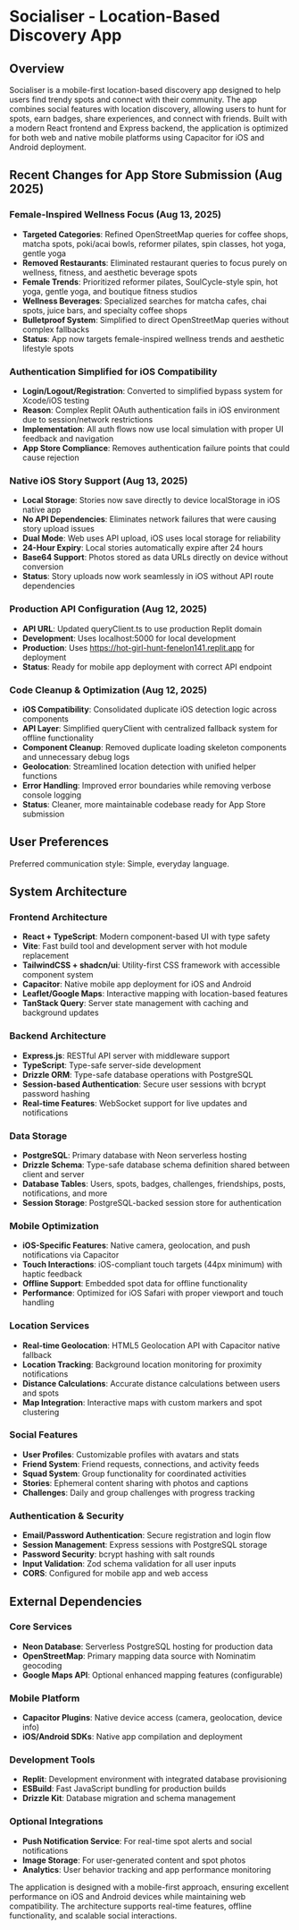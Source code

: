 # Socialiser - Location-Based Discovery App

## Overview

Socialiser is a mobile-first location-based discovery app designed to help users find trendy spots and connect with their community. The app combines social features with location discovery, allowing users to hunt for spots, earn badges, share experiences, and connect with friends. Built with a modern React frontend and Express backend, the application is optimized for both web and native mobile platforms using Capacitor for iOS and Android deployment.

## Recent Changes for App Store Submission (Aug 2025)

### Female-Inspired Wellness Focus (Aug 13, 2025)
- **Targeted Categories**: Refined OpenStreetMap queries for coffee shops, matcha spots, poki/acai bowls, reformer pilates, spin classes, hot yoga, gentle yoga
- **Removed Restaurants**: Eliminated restaurant queries to focus purely on wellness, fitness, and aesthetic beverage spots
- **Female Trends**: Prioritized reformer pilates, SoulCycle-style spin, hot yoga, gentle yoga, and boutique fitness studios
- **Wellness Beverages**: Specialized searches for matcha cafes, chai spots, juice bars, and specialty coffee shops
- **Bulletproof System**: Simplified to direct OpenStreetMap queries without complex fallbacks
- **Status**: App now targets female-inspired wellness trends and aesthetic lifestyle spots

### Authentication Simplified for iOS Compatibility
- **Login/Logout/Registration**: Converted to simplified bypass system for Xcode/iOS testing
- **Reason**: Complex Replit OAuth authentication fails in iOS environment due to session/network restrictions
- **Implementation**: All auth flows now use local simulation with proper UI feedback and navigation
- **App Store Compliance**: Removes authentication failure points that could cause rejection

### Native iOS Story Support (Aug 13, 2025)
- **Local Storage**: Stories now save directly to device localStorage in iOS native app
- **No API Dependencies**: Eliminates network failures that were causing story upload issues
- **Dual Mode**: Web uses API upload, iOS uses local storage for reliability
- **24-Hour Expiry**: Local stories automatically expire after 24 hours
- **Base64 Support**: Photos stored as data URLs directly on device without conversion
- **Status**: Story uploads now work seamlessly in iOS without API route dependencies

### Production API Configuration (Aug 12, 2025)
- **API URL**: Updated queryClient.ts to use production Replit domain
- **Development**: Uses localhost:5000 for local development
- **Production**: Uses https://hot-girl-hunt-fenelon141.replit.app for deployment
- **Status**: Ready for mobile app deployment with correct API endpoint

### Code Cleanup & Optimization (Aug 12, 2025)
- **iOS Compatibility**: Consolidated duplicate iOS detection logic across components
- **API Layer**: Simplified queryClient with centralized fallback system for offline functionality
- **Component Cleanup**: Removed duplicate loading skeleton components and unnecessary debug logs
- **Geolocation**: Streamlined location detection with unified helper functions
- **Error Handling**: Improved error boundaries while removing verbose console logging
- **Status**: Cleaner, more maintainable codebase ready for App Store submission

## User Preferences

Preferred communication style: Simple, everyday language.

## System Architecture

### Frontend Architecture
- **React + TypeScript**: Modern component-based UI with type safety
- **Vite**: Fast build tool and development server with hot module replacement
- **TailwindCSS + shadcn/ui**: Utility-first CSS framework with accessible component system
- **Capacitor**: Native mobile app deployment for iOS and Android
- **Leaflet/Google Maps**: Interactive mapping with location-based features
- **TanStack Query**: Server state management with caching and background updates

### Backend Architecture
- **Express.js**: RESTful API server with middleware support
- **TypeScript**: Type-safe server-side development
- **Drizzle ORM**: Type-safe database operations with PostgreSQL
- **Session-based Authentication**: Secure user sessions with bcrypt password hashing
- **Real-time Features**: WebSocket support for live updates and notifications

### Data Storage
- **PostgreSQL**: Primary database with Neon serverless hosting
- **Drizzle Schema**: Type-safe database schema definition shared between client and server
- **Database Tables**: Users, spots, badges, challenges, friendships, posts, notifications, and more
- **Session Storage**: PostgreSQL-backed session store for authentication

### Mobile Optimization
- **iOS-Specific Features**: Native camera, geolocation, and push notifications via Capacitor
- **Touch Interactions**: iOS-compliant touch targets (44px minimum) with haptic feedback
- **Offline Support**: Embedded spot data for offline functionality
- **Performance**: Optimized for iOS Safari with proper viewport and touch handling

### Location Services
- **Real-time Geolocation**: HTML5 Geolocation API with Capacitor native fallback
- **Location Tracking**: Background location monitoring for proximity notifications
- **Distance Calculations**: Accurate distance calculations between users and spots
- **Map Integration**: Interactive maps with custom markers and spot clustering

### Social Features
- **User Profiles**: Customizable profiles with avatars and stats
- **Friend System**: Friend requests, connections, and activity feeds
- **Squad System**: Group functionality for coordinated activities
- **Stories**: Ephemeral content sharing with photos and captions
- **Challenges**: Daily and group challenges with progress tracking

### Authentication & Security
- **Email/Password Authentication**: Secure registration and login flow
- **Session Management**: Express sessions with PostgreSQL storage
- **Password Security**: bcrypt hashing with salt rounds
- **Input Validation**: Zod schema validation for all user inputs
- **CORS**: Configured for mobile app and web access

## External Dependencies

### Core Services
- **Neon Database**: Serverless PostgreSQL hosting for production data
- **OpenStreetMap**: Primary mapping data source with Nominatim geocoding
- **Google Maps API**: Optional enhanced mapping features (configurable)

### Mobile Platform
- **Capacitor Plugins**: Native device access (camera, geolocation, device info)
- **iOS/Android SDKs**: Native app compilation and deployment

### Development Tools
- **Replit**: Development environment with integrated database provisioning
- **ESBuild**: Fast JavaScript bundling for production builds
- **Drizzle Kit**: Database migration and schema management

### Optional Integrations
- **Push Notification Service**: For real-time spot alerts and social notifications
- **Image Storage**: For user-generated content and spot photos
- **Analytics**: User behavior tracking and app performance monitoring

The application is designed with a mobile-first approach, ensuring excellent performance on iOS and Android devices while maintaining web compatibility. The architecture supports real-time features, offline functionality, and scalable social interactions.